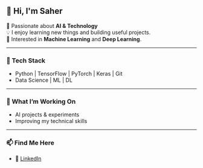 ## 👋 Hi, I'm Saher  

🚀 Passionate about **AI & Technology**  
💡 I enjoy learning new things and building useful projects.  
🧠 Interested in **Machine Learning** and **Deep Learning**.  

---

### 🧰 Tech Stack  
- Python | TensorFlow | PyTorch | Keras | Git  
- Data Science | ML | DL

---

### 📌 What I’m Working On  
- AI projects & experiments  
- Improving my technical skills

---

### 📫 Find Me Here  
- 💼 [LinkedIn](https://www.linkedin.com/in/saher-elshewikh)
